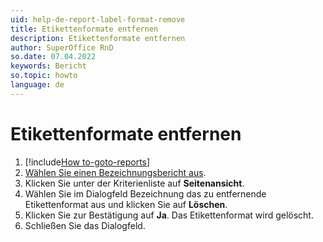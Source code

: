 ```yaml
---
uid: help-de-report-label-format-remove
title: Etikettenformate entfernen
description: Etikettenformate entfernen
author: SuperOffice RnD
so.date: 07.04.2022
keywords: Bericht
so.topic: howto
language: de
---
```


# Etikettenformate entfernen

1. [!include[How to-goto-reports](../includes/goto-reports.md)]
1. [Wählen Sie einen Bezeichnungsbericht aus][1].
1. Klicken Sie unter der Kriterienliste auf **Seitenansicht**.
1. Wählen Sie im Dialogfeld Bezeichnung das zu entfernende Etikettenformat aus und klicken Sie auf **Löschen**.
1. Klicken Sie zur Bestätigung auf **Ja**. Das Etikettenformat wird gelöscht.
1. Schließen Sie das Dialogfeld.

<!-- Referenced links -->
[1]: ../properties.md

<!-- Referenced images -->
